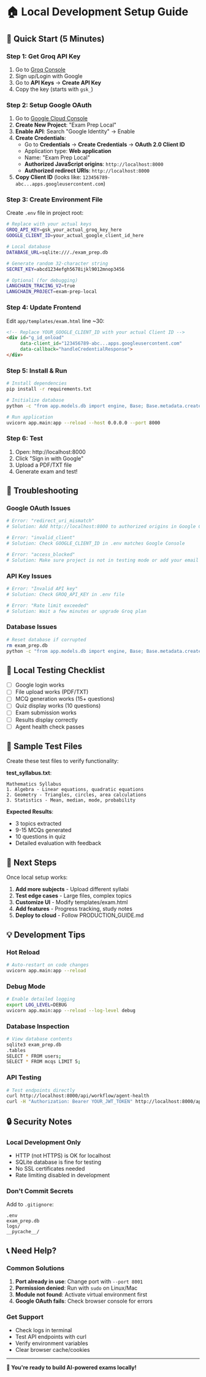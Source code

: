 # 🏠 Local Development Setup Guide

## 🚀 Quick Start (5 Minutes)

### **Step 1: Get Groq API Key**
1. Go to [Groq Console](https://console.groq.com/)
2. Sign up/Login with Google
3. Go to **API Keys** → **Create API Key**
4. Copy the key (starts with `gsk_`)

### **Step 2: Setup Google OAuth**
1. Go to [Google Cloud Console](https://console.cloud.google.com/)
2. **Create New Project**: "Exam Prep Local"
3. **Enable API**: Search "Google Identity" → Enable
4. **Create Credentials**:
   - Go to **Credentials** → **Create Credentials** → **OAuth 2.0 Client ID**
   - Application type: **Web application**
   - Name: "Exam Prep Local"
   - **Authorized JavaScript origins**: `http://localhost:8000`
   - **Authorized redirect URIs**: `http://localhost:8000`
5. **Copy Client ID** (looks like: `123456789-abc...apps.googleusercontent.com`)

### **Step 3: Create Environment File**
Create `.env` file in project root:
```bash
# Replace with your actual keys
GROQ_API_KEY=gsk_your_actual_groq_key_here
GOOGLE_CLIENT_ID=your_actual_google_client_id_here

# Local database
DATABASE_URL=sqlite:///./exam_prep.db

# Generate random 32-character string
SECRET_KEY=abcd1234efgh5678ijkl9012mnop3456

# Optional (for debugging)
LANGCHAIN_TRACING_V2=true
LANGCHAIN_PROJECT=exam-prep-local
```

### **Step 4: Update Frontend**
Edit `app/templates/exam.html` line ~30:
```html
<!-- Replace YOUR_GOOGLE_CLIENT_ID with your actual Client ID -->
<div id="g_id_onload"
     data-client_id="123456789-abc...apps.googleusercontent.com"
     data-callback="handleCredentialResponse">
</div>
```

### **Step 5: Install & Run**
```bash
# Install dependencies
pip install -r requirements.txt

# Initialize database
python -c "from app.models.db import engine, Base; Base.metadata.create_all(bind=engine)"

# Run application
uvicorn app.main:app --reload --host 0.0.0.0 --port 8000
```

### **Step 6: Test**
1. Open: http://localhost:8000
2. Click "Sign in with Google"
3. Upload a PDF/TXT file
4. Generate exam and test!

## 🔧 Troubleshooting

### **Google OAuth Issues**
```bash
# Error: "redirect_uri_mismatch"
# Solution: Add http://localhost:8000 to authorized origins in Google Console

# Error: "invalid_client"
# Solution: Check GOOGLE_CLIENT_ID in .env matches Google Console

# Error: "access_blocked"
# Solution: Make sure project is not in testing mode or add your email as test user
```

### **API Key Issues**
```bash
# Error: "Invalid API key"
# Solution: Check GROQ_API_KEY in .env file

# Error: "Rate limit exceeded"
# Solution: Wait a few minutes or upgrade Groq plan
```

### **Database Issues**
```bash
# Reset database if corrupted
rm exam_prep.db
python -c "from app.models.db import engine, Base; Base.metadata.create_all(bind=engine)"
```

## 📱 Local Testing Checklist

- [ ] Google login works
- [ ] File upload works (PDF/TXT)
- [ ] MCQ generation works (15+ questions)
- [ ] Quiz display works (10 questions)
- [ ] Exam submission works
- [ ] Results display correctly
- [ ] Agent health check passes

## 🎯 Sample Test Files

Create these test files to verify functionality:

**test_syllabus.txt**:
```
Mathematics Syllabus
1. Algebra - Linear equations, quadratic equations
2. Geometry - Triangles, circles, area calculations
3. Statistics - Mean, median, mode, probability
```

**Expected Results**:
- 3 topics extracted
- 9-15 MCQs generated
- 10 questions in quiz
- Detailed evaluation with feedback

## 🚀 Next Steps

Once local setup works:
1. **Add more subjects** - Upload different syllabi
2. **Test edge cases** - Large files, complex topics
3. **Customize UI** - Modify templates/exam.html
4. **Add features** - Progress tracking, study notes
5. **Deploy to cloud** - Follow PRODUCTION_GUIDE.md

## 💡 Development Tips

### **Hot Reload**
```bash
# Auto-restart on code changes
uvicorn app.main:app --reload
```

### **Debug Mode**
```bash
# Enable detailed logging
export LOG_LEVEL=DEBUG
uvicorn app.main:app --reload --log-level debug
```

### **Database Inspection**
```bash
# View database contents
sqlite3 exam_prep.db
.tables
SELECT * FROM users;
SELECT * FROM mcqs LIMIT 5;
```

### **API Testing**
```bash
# Test endpoints directly
curl http://localhost:8000/api/workflow/agent-health
curl -H "Authorization: Bearer YOUR_JWT_TOKEN" http://localhost:8000/api/auth/me
```

## 🔒 Security Notes

### **Local Development Only**
- HTTP (not HTTPS) is OK for localhost
- SQLite database is fine for testing
- No SSL certificates needed
- Rate limiting disabled in development

### **Don't Commit Secrets**
Add to `.gitignore`:
```
.env
exam_prep.db
logs/
__pycache__/
```

## 📞 Need Help?

### **Common Solutions**
1. **Port already in use**: Change port with `--port 8001`
2. **Permission denied**: Run with `sudo` on Linux/Mac
3. **Module not found**: Activate virtual environment first
4. **Google OAuth fails**: Check browser console for errors

### **Get Support**
- Check logs in terminal
- Test API endpoints with curl
- Verify environment variables
- Clear browser cache/cookies

---

**🎉 You're ready to build AI-powered exams locally!**